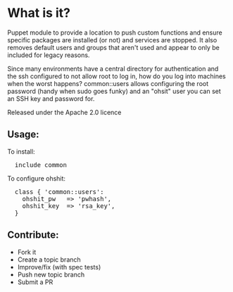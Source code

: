 What is it?
===========

Puppet module to provide a location to push custom functions and ensure specific
packages are installed (or not) and services are stopped.  It also removes
default users and groups that aren't used and appear to only be included for
legacy reasons.

Since many environments have a central directory for authentication and the
ssh configured to not allow root to log in, how do you log into machines when
the worst happens?  common::users allows configuring the root password (handy
when sudo goes funky) and an "ohsit" user you can set an SSH key and password
for.

Released under the Apache 2.0 licence

Usage:
------

To install:
<pre>
  include common
</pre>

To configure ohshit:
<pre>
  class { 'common::users':
    ohshit_pw   => 'pwhash',
    ohshit_key  => 'rsa_key',
  }
</pre>

Contribute:
-----------
* Fork it
* Create a topic branch
* Improve/fix (with spec tests)
* Push new topic branch
* Submit a PR
